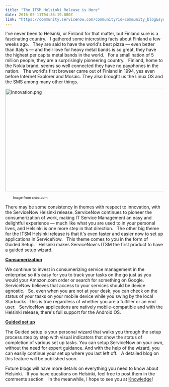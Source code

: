 ```yaml
---
title: "The ITSM Helsinki Release is Here"
date: 2016-05-11T04:36:19.000Z
link: "https://community.servicenow.com/community?id=community_blog&sys_id=e17dee29dbd0dbc01dcaf3231f9619b3"
---
```

<p>I've never been to Helsinki, or Finland for that matter, but Finland sure is a fascinating country.   I gathered some interesting facts about Finland a few weeks ago.   They are said to have the world's best pizza — even better than Italy's — and their love for heavy metal bands is so great, they have the highest per capita metal bands in the world.   For a small nation of 5 million people, they are a surprisingly pioneering country.   Finland, home to the Nokia brand, seems so well connected they have no payphones in the nation.   The world's first browser came out of Finland in 1994, yes even before Internet Explorer and Mosaic. They also brought us the Linux OS and the SMS among many other things.</p><p></p><p></p><p><img   alt="Innovation.png" class="image-1 jive-image" src="655bcc8edb5c1304b322f4621f961921.iix" style="width: 620px; height: 325px;"/></p><p><span style="font-size: 8.0pt;">         Image from cnbc.com</span></p><p></p><p>There may be some consistency in themes with respect to innovation, with the ServiceNow Helsinki release. ServiceNow continues to pioneer the consumerization of work, making IT Service Management an easy and delightful experience — much like what you are used to in your personal lives, and Helsinki is one more step in that direction.   The other big theme for the ITSM Helsinki release is that it's even faster and easier now to set up applications in ServiceNow.   This theme comes to you in the form of Guided Setup.   Helsinki makes ServiceNow's ITSM the first product to have a guided setup wizard.</p><p></p><p><span style="text-decoration: underline;"><strong>Consumerization</strong></span></p><p>We continue to invest in consumerizing service management in the enterprise so it's easy for you to track your tasks on the go just as you would your Amazon.com order or search for something on Google.   ServiceNow believes that access to your services should be device agnostic.   So, even when you are not at your desk, you can check on the status of your tasks on your mobile device while you swing by the local Starbucks. This is true regardless of whether you are a fulfiller or an end user.   ServiceNow applications are natively mobile-compatible and with the Helsinki release, there's full support for the Android OS.</p><p></p><p><span style="text-decoration: underline;"><strong>Guided set up</strong></span></p><p>The Guided setup is your personal wizard that walks you through the setup process step by step with visual indicators that show the status of completion of various set up tasks. You can setup ServiceNow on your own, without the need for expert guidance. And with the help of the wizard, you can easily continue your set up where you last left off.   A detailed blog on this feature will be published soon.</p><p></p><p>Future blogs will have more details on everything you need to know about Helsinki.   If you have questions on Helsinki, feel free to post them in the comments section.   In the meanwhile, I hope to see you at <a title="owledge.servicenow.com/" href="http://knowledge.servicenow.com/">Knowledge</a>!</p>